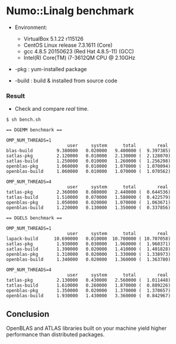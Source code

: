 # Numo::Linalg benchmark

* Environment:
    * VirtualBox 5.1.22 r115126
    * CentOS Linux release 7.3.1611 (Core)
    * gcc 4.8.5 20150623 (Red Hat 4.8.5-11) (GCC)
    * Intel(R) Core(TM) i7-3612QM CPU @ 2.10GHz

* -pkg : yum-installed package
* -build : build & installed from source code

### Result

* Check and compare *real* time.

```
$ sh bench.sh

== DGEMM benchmark ==

OMP_NUM_THREADS=1
                       user     system      total        real
blas-build         9.380000   0.020000   9.400000 (  9.397385)
satlas-pkg         2.120000   0.010000   2.130000 (  2.128070)
satlas-build       1.250000   0.010000   1.260000 (  1.256298)
openblas-pkg       1.060000   0.010000   1.070000 (  1.070094)
openblas-build     1.060000   0.010000   1.070000 (  1.070562)

OMP_NUM_THREADS=4
                       user     system      total        real
tatlas-pkg         2.360000   0.080000   2.440000 (  0.644536)
tatlas-build       1.510000   0.070000   1.580000 (  0.422579)
openblas-pkg       1.050000   0.020000   1.070000 (  1.063671)
openblas-build     1.220000   0.130000   1.350000 (  0.337856)

== DGELS benchmark ==

OMP_NUM_THREADS=1
                       user     system      total        real
lapack-build      10.690000   0.010000  10.700000 ( 10.707058)
satlas-pkg         1.930000   0.030000   1.960000 (  1.960371)
satlas-build       1.390000   0.020000   1.410000 (  1.401828)
openblas-pkg       1.310000   0.020000   1.330000 (  1.338973)
openblas-build     1.340000   0.020000   1.360000 (  1.363780)

OMP_NUM_THREADS=4
                       user     system      total        real
tatlas-pkg         2.130000   0.430000   2.560000 (  1.011448)
tatlas-build       1.610000   0.260000   1.870000 (  0.889226)
openblas-pkg       1.350000   0.020000   1.370000 (  1.370657)
openblas-build     1.930000   1.430000   3.360000 (  0.842967)
```

## Conclusion

OpenBLAS and ATLAS libraries built on your machine yield
higher performance than distributed packages.
